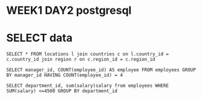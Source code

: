 # WEEK1 DAY2 postgresql

# SELECT data
```
SELECT * FROM locations l join countries c on l.country_id = c.country_id join region r on c.region_id = c.region_id
```

```
SELECT manager_id, COUNT(employee_id) AS employee FROM employees GROUP BY manager_id HAVING COUNT(employee_id) = 4
```

```
SELECT department_id, sum(salary)salary from employees WHERE SUM(salary) <=4500 GROUP BY department_id
```